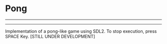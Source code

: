 # Pong

---


---

Implementation of a pong-like game using SDL2.
To stop execution, press SPACE Key.
[STILL UNDER DEVELOPMENT]
